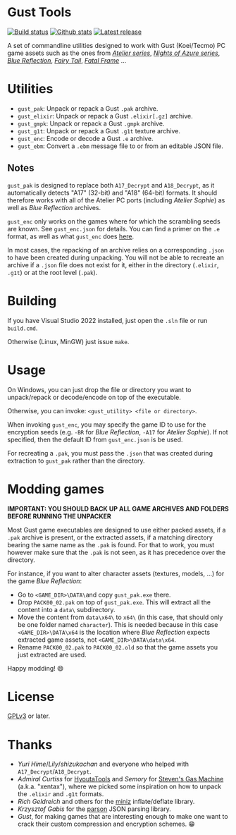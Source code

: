 # Gust Tools

[![Build status](https://img.shields.io/github/workflow/status/VitaSmith/gust_tools/Build.svg?style=flat-square)](https://github.com/VitaSmith/gust_tools/actions/workflows/build.yml)
[![Github stats](https://img.shields.io/github/downloads/VitaSmith/gust_tools/total.svg?style=flat-square)](https://github.com/VitaSmith/gust_tools/releases)
[![Latest release](https://img.shields.io/github/release-pre/VitaSmith/gust_tools?style=flat-square)](https://github.com/VitaSmith/gust_tools/releases)

A set of commandline utilities designed to work with Gust (Koei/Tecmo) PC game assets such as the ones from
[_Atelier series_](https://store.steampowered.com/search/?sort_by=Name_ASC&term=atelier&tags=122&category1=998),
[_Nights of Azure series_](https://store.steampowered.com/search/?term=%22nights%20of%20azure%22&category1=998),
[_Blue Reflection_](https://store.steampowered.com/app/658260/BLUE_REFLECTION__BLUE_REFLECTION/),
[_Fairy Tail_](https://store.steampowered.com/app/1233260/FAIRY_TAIL/),
[_Fatal Frame_](https://store.steampowered.com/app/1732190/FATAL_FRAME__PROJECT_ZERO_Maiden_of_Black_Water/) ...

Utilities
=========

* `gust_pak`: Unpack or repack a Gust `.pak` archive.
* `gust_elixir`: Unpack or repack a Gust `.elixir[.gz]` archive.
* `gust_gmpk`: Unpack or repack a Gust `.gmpk` archive.
* `gust_g1t`: Unpack or repack a Gust `.g1t` texture archive.
* `gust_enc`: Encode or decode a Gust `.e` archive.
* `gust_ebm`: Convert a `.ebm` message file to or from an editable JSON file.

Notes
-----

`gust_pak` is designed to replace both `A17_Decrypt` and `A18_Decrypt`, as it automatically detects "A17" (32-bit) and "A18" (64-bit) formats.
It should therefore works with all of the Atelier PC ports (including _Atelier Sophie_) as well as _Blue Reflection_ archives.

`gust_enc` only works on the games where for which the scrambling seeds are known. See `gust_enc.json` for details.
You can find a primer on the `.e` format, as well as what `gust_enc` does [here](https://gist.github.com/VitaSmith/ab384400bd992413ee0da401457abee1).

In most cases, the repacking of an archive relies on a corresponding `.json` to have been created during unpacking.
You will not be able to recreate an archive if a `.json` file does not exist for it, either in the directory (`.elixir`, `.g1t`)
or at the root level (`.pak`).

Building
========

If you have Visual Studio 2022 installed, just open the `.sln` file or run `build.cmd`.

Otherwise (Linux, MinGW) just issue `make`.

Usage
=====

On Windows, you can just drop the file or directory you want to unpack/repack or decode/encode on top of the executable.

Otherwise, you can invoke: `<gust_utility> <file or directory>`.

When invoking `gust_enc`, you may specify the game ID to use for the encryption seeds (e.g. `-BR` for _Blue Reflection_,
`-A17` for _Atelier Sophie_). If not specified, then the default ID from `gust_enc.json` is be used.

For recreating a `.pak`, you must pass the `.json` that was created during extraction to `gust_pak` rather than the directory.

Modding games
=============

**IMPORTANT: YOU SHOULD BACK UP ALL GAME ARCHIVES AND FOLDERS BEFORE RUNNING THE UNPACKER**

Most Gust game executables are designed to use either packed assets, if a `.pak` archive is present, or the extracted assets, if
a matching directory bearing the same name as the `.pak` is found. For that to work, you must however make sure that the `.pak`
is not seen, as it has precedence over the directory.

For instance, if you want to alter character assets (textures, models, ...) for the game _Blue Reflection_:
* Go to `<GAME_DIR>\DATA\`and copy `gust_pak.exe` there.
* Drop `PACK00_02.pak` on top of `gust_pak.exe`. This will extract all the content into a `data\` subdirectory.
* Move the content from `data\x64\` to `x64\` (in this case, that should only be one folder named `character`). This is needed
  because in this case `<GAME_DIR>\DATA\x64` is the location where _Blue Reflection_ expects extracted game assets, not
  `<GAME_DIR>\DATA\data\x64`.
* Rename `PACK00_02.pak` to `PACK00_02.old` so that the game assets you just extracted are used.

Happy modding! :smile:

License
=======

[GPLv3](https://www.gnu.org/licenses/gpl-3.0.html) or later.

Thanks
======

* _Yuri Hime_/_Lily_/_shizukachan_ and everyone who helped with `A17_Decrypt`/`A18_Decrypt`.
* _Admiral Curtiss_ for [HyoutaTools](https://github.com/AdmiralCurtiss/HyoutaTools/) and _Semory_ for
  [Steven's Gas Machine](http://sticklove.com/xnalara.org/viewtopic.php?f=17&t=1001) (a.k.a. "xentax"), where we picked some
  inspiration on how to unpack the `.elixir` and `.g1t` formats.
* _Rich Geldreich_ and others for the [miniz](https://github.com/richgel999/miniz) inflate/deflate library.
* _Krzysztof Gabis_ for the [parson](http://kgabis.github.com/parson/) JSON parsing library.
* _Gust_, for making games that are interesting enough to make one want to crack their custom compression and encryption schemes. :grin:

